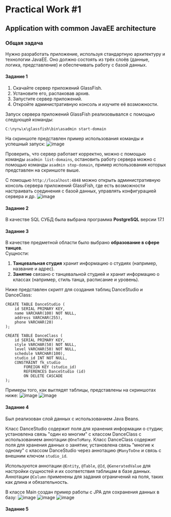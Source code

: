 # Practical Work #1
## Application with common JavaEE architecture
### Общая задача
Нужно разработать приложение, используя стандартную архитектуру и технологии JavaEE. Оно должно состоять из трёх слоёв (данные, логика, представление) и обеспечивать работу с базой данных.

#### Задание 1
1. Скачайте сервер приложений GlassFish.
2. Установите его, распаковав архив.
3. Запустите сервер приложений.
4. Откройте административную консоль и изучите её возможности.

Запуск сервера приложений GlassFish реализовывался с помощью следующей команды:
```
C:\путь\к\glassfish\bin\asadmin start-domain
```
На скриншоте представлен пример использования команды и успешный запуск:
![image](https://github.com/user-attachments/assets/fbacb6c9-6f3c-415b-9113-759540ec76d2)

Проверить, что сервер работает корректно, можно с помощью команды `asadmin list-domains`, остановить работу сервера можно с помощью команды `asadmin stop-domain`, пример использования которых представлен на скриншоте выше.

С помощью `http://localhost:4848` можно открыть административную консоль сервера приложений GlassFish, где есть возможности настраивать соединения с базой данных, управлять конфигурацией сервера и др.
![image](https://github.com/user-attachments/assets/58eaee73-c62e-447b-b215-66091c6ac76d)

#### Задание 2
В качестве SQL СУБД была выбрана программа **PostgreSQL** версии 17.1

#### Задание 3
В качестве предметной области было выбрано **образование в сфере танцев**.  
Сущности:
1. **Танцевальная студия** хранит информацию о студиях (например, название и адрес).
2. **Занятие** связано с танцевальной студией и хранит информацию о классах (например, стиль танца, расписание и уровень).

Ниже представлен скрипт для создания таблиц DanceStudio и DanceClass:
```
CREATE TABLE DanceStudio (
    id SERIAL PRIMARY KEY,
    name VARCHAR(100) NOT NULL,  
    address VARCHAR(255),   
    phone VARCHAR(20)  
);

CREATE TABLE DanceClass (
    id SERIAL PRIMARY KEY, 
    style VARCHAR(50) NOT NULL,
    level VARCHAR(50) NOT NULL,
    schedule VARCHAR(100),
    studio_id INT NOT NULL,
    CONSTRAINT fk_studio
        FOREIGN KEY (studio_id)
        REFERENCES DanceStudio (id)
        ON DELETE CASCADE
);
```
Примеры того, как выглядят таблицы, представлены на скриншотах ниже:
![image](https://github.com/user-attachments/assets/be4a2843-8b7b-40d8-b1b1-5d96b662fdae)
![image](https://github.com/user-attachments/assets/1dd89f1d-d64a-404e-8d97-c069351cb258)

#### Задание 4
Был реализован слой данных с использованием Java Beans.  

Класс DanceStudio содержит поля для хранения информации о студии; установлена связь "один ко многим" с классом DanceClass с использованием аннотации `@OneToMany`. Класс DanceClass содержит поля для хранения данных о занятии; установлена связь "многие к одному" с классом DanceStudio через аннотацию `@ManyToOne` и связь с внешним ключом `studio_id`.  

Используются аннотации `@Entity`, `@Table`, `@Id`, `@GeneratedValue` для настройки сущностей и их соответствия таблицам в базе данных. Аннотации `@Column` применены для задания ограничений на поля, таких как длина и обязательность.

В классе Main создан пример работы с JPA для сохранения данных в базу:
![image](https://github.com/user-attachments/assets/947e831b-351a-4a0a-a784-8f4b57001a19)
![image](https://github.com/user-attachments/assets/a88ef03a-7315-4e3d-9d28-be2f50f38253)
![image](https://github.com/user-attachments/assets/ccce91fb-f18f-49a5-ae22-551ee99e5d68)

#### Задание 5

